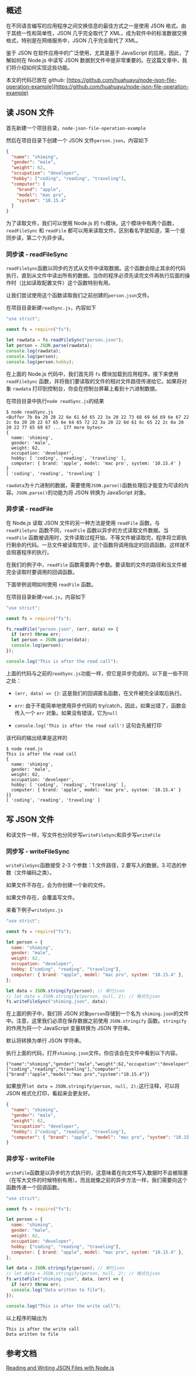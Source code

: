 [//title]: (Node.js读写和处理JSON文件)
[//englishtitle]: (reading-and-writing-json-files-with-nodejs)
[//category]: (node)
[//tags]: (node,文件处理,同步,异步编程)
[//createtime]: (20200509)
[//updatetime]: (20200509)

## 概述

在不同语言编写的应用程序之间交换信息的最佳方式之一是使用 JSON 格式。由于其统一性和简单性，JSON 几乎完全取代了 XML，成为软件中的标准数据交换格式，特别是在网络服务中，JSON 几乎完全取代了 XML。

鉴于 JSON 在软件应用中的广泛使用，尤其是基于 JavaScript 的应用，因此，了解如何在 Node.js 中读写 JSON 数据到文件中是非常重要的。在这篇文章中，我们将介绍如何实现这些功能。

本文的代码已放在 github: [https://github.com/huahuayu/node-json-file-operation-example](https://github.com/huahuayu/node-json-file-operation-example)

## 读 JSON 文件

首先新建一个项目目录，`node-json-file-operation-example`

然后在项目目录下创建一个 JSON 文件`person.json`，内容如下

```json
{
  "name": "shiming",
  "gender": "male",
  "weight": 62,
  "occupation": "developer",
  "hobby": ["coding", "reading", "traveling"],
  "computer": {
    "brand": "apple",
    "model": "mac pro",
    "system": "10.15.4"
  }
}
```

为了读取文件，我们可以使用 Node.js 的 `fs`模块。这个模块中有两个函数，`readFileSync` 和 `readFile` 都可以用来读取文件。区别看名字就知道，第一个是同步读，第二个为异步读。

### 同步读 - readFileSync

`readFileSync`函数以同步的方式从文件中读取数据。这个函数会阻止其余的代码执行，直到从文件中读出所有的数据。当你的程序必须先读完文件再执行后面的操作时（比如读取配置文件）这个函数特别有用。

让我们尝试使用这个函数读取我们之前创建的`person.json`文件。

在项目目录新建`readSync.js`，内容如下

```js
"use strict";

const fs = require("fs");

let rawdata = fs.readFileSync("person.json");
let person = JSON.parse(rawdata);
console.log(rawdata);
console.log(person);
console.log(person.hobby);
```

在上面的 Node.js 代码中，我们首先将 `fs` 模块加载到应用程序。接下来使用 `readFileSync` 函数，并将我们要读取的文件的相对文件路径传递给它。如果将对象 `rawdata` 打印到控制台，你会在控制台屏幕上看到十六进制数据。

在项目目录中执行`node readSync.js`的结果

```text
$ node readSync.js
<Buffer 7b 0a 20 20 22 6e 61 6d 65 22 3a 20 22 73 68 69 6d 69 6e 67 22 2c 0a 20 20 22 67 65 6e 64 65 72 22 3a 20 22 6d 61 6c 65 22 2c 0a 20 20 22 77 65 69 67 ... 177 more bytes>
{
  name: 'shiming',
  gender: 'male',
  weight: 62,
  occupation: 'developer',
  hobby: [ 'coding', 'reading', 'traveling' ],
  computer: { brand: 'apple', model: 'mac pro', system: '10.15.4' }
}
[ 'coding', 'reading', 'traveling' ]
```

`rawdata`为十六进制的数据，需要使用`JSON.parse()`函数处理后才能变为可读的内容。`JSON.parse()`的功能为将 JSON 转换为 JavaScript 对象。

### 异步读 - readFile

在 Node.js 读取 JSON 文件的另一种方法是使用 `readFile` 函数。与 `readFileSync` 函数不同，`readFile` 函数以异步的方式读取文件数据。当 `readFile` 函数被调用时，文件读取过程开始，不等文件被读取完，程序将立即执行剩余的代码。一旦文件被读取完毕，这个函数将调用指定的回调函数。这样就不会阻塞程序的执行。

在我们的例子中，`readFile` 函数需要两个参数。要读取的文件的路径和当文件被完全读取时要调用的回调函数。

下面举例说明如何使用 `readFile` 函数。

在项目目录新建`read.js`，内容如下

```js
"use strict";

const fs = require("fs");

fs.readFile("person.json", (err, data) => {
  if (err) throw err;
  let person = JSON.parse(data);
  console.log(person);
});

console.log("This is after the read call");
```

上面的代码与之前的`readSync.js`功能一样，但它是异步完成的。以下是一些不同之处：

- `(err, data) => {}`: 这是我们的回调匿名函数，在文件被完全读取后执行。

- `err`: 由于不能简单地使用异步代码的 try/catch，因此，如果出错了，函数会传入一个 `err` 对象。如果没有错误，它为`null`

- `console.log('This is after the read call')` 这句会先被打印

该代码的输出结果是这样的

```text
$ node read.js
This is after the read call
{
  name: 'shiming',
  gender: 'male',
  weight: 62,
  occupation: 'developer',
  hobby: [ 'coding', 'reading', 'traveling' ],
  computer: { brand: 'apple', model: 'mac pro', system: '10.15.4' }
}}
[ 'coding', 'reading', 'traveling' ]
```

## 写 JSON 文件

和读文件一样，写文件也分同步写`writeFileSync`和异步写`writeFile`

### 同步写 - writeFileSync

`writeFileSync`函数接受 2-3 个参数：1.文件路径，2.要写入的数据，3.可选的参数（文件编码之类）。

如果文件不存在，会为你创建一个新的文件。

如果文件存在，会覆盖写文件。

来看下例子`writeSync.js`

```js
"use strict";

const fs = require("fs");

let person = {
  name: "shiming",
  gender: "male",
  weight: 62,
  occupation: "developer",
  hobby: ["coding", "reading", "traveling"],
  computer: { brand: "apple", model: "mac pro", system: "10.15.4" },
};

let data = JSON.stringify(person); // 单行json
// let data = JSON.stringify(person, null, 2); // 格式化json
fs.writeFileSync("shiming.json", data);
```

在上面的例子中，我们将 JSON 对象`person`存储到一个名为 `shiming.json`的文件中。注意，这里我们必须在保存数据之前使用 `JSON.stringify` 函数。`stringify`的作用为将一个 JavaScript 变量转换为 JSON 字符串。

默认将转换为单行 JSON 字符串。

执行上面的代码，打开`shiming.json`文件。你应该会在文件中看到以下内容。

```text
{"name":"shiming","gender":"male","weight":62,"occupation":"developer","hobby":["coding","reading","traveling"],"computer":{"brand":"apple","model":"mac pro","system":"10.15.4"}}
```

如果放开`let data = JSON.stringify(person, null, 2);`这行注释，可以将 JSON 格式化打印，看起来会更友好。

```json
{
  "name": "shiming",
  "gender": "male",
  "weight": 62,
  "occupation": "developer",
  "hobby": ["coding", "reading", "traveling"],
  "computer": { "brand": "apple", "model": "mac pro", "system": "10.15.4" }
}
```

### 异步写 - writeFile

`writeFile`函数是以异步的方式执行的，这意味着在向文件写入数据时不会被阻塞（在写大文件的时候特别有用）。而且就像之前的异步方法一样，我们需要向这个函数传递一个回调函数。

```js
"use strict";

const fs = require("fs");

let person = {
  name: "shiming",
  gender: "male",
  weight: 62,
  occupation: "developer",
  hobby: ["coding", "reading", "traveling"],
  computer: { brand: "apple", model: "mac pro", system: "10.15.4" },
};

let data = JSON.stringify(person); // 单行json
// let data = JSON.stringify(person, null, 2); // 格式化json
fs.writeFile("shiming.json", data, (err) => {
  if (err) throw err;
  console.log("Data written to file");
});

console.log("This is after the write call");
```

以上程序的输出为

```text
This is after the write call
Data written to file
```

## 参考文档

[Reading and Writing JSON Files with Node.js](https://stackabuse.com/reading-and-writing-json-files-with-node-js/)
